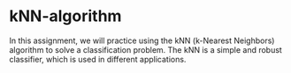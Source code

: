 # kNN-algorithm
In this assignment, we will practice using the kNN (k-Nearest Neighbors) algorithm to solve a classification problem. The kNN is a simple and robust classifier, which is used in different applications.
